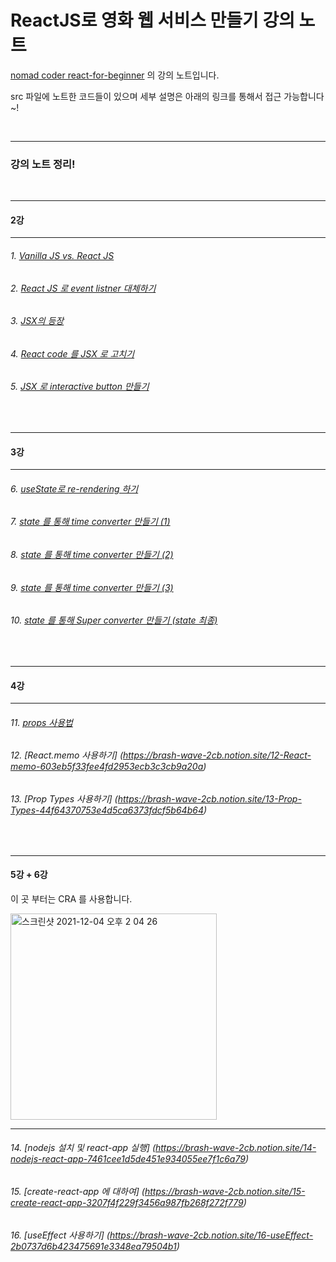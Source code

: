 # ReactJS로 영화 웹 서비스 만들기 강의 노트

[nomad coder react-for-beginner](https://nomadcoders.co/react-for-beginners/lobby) 의 강의 노트입니다.

src 파일에 노트한 코드들이 있으며 세부 설명은 아래의 링크를 통해서 접근 가능합니다~!

<br />

<hr />

### 강의 노트 정리!

<br />

---

#### 2강

---

###### 1. [Vanilla JS vs. React JS](https://brash-wave-2cb.notion.site/1-Vanilla-JS-vs-React-JS-901aa80050774bffb3210adf49d6472c)

###### 2. [React JS 로 event listner 대체하기](https://brash-wave-2cb.notion.site/2-React-JS-event-listner-8416a7f1b65944eebbcbf481c499c8fe)

###### 3. [JSX의 등장](https://brash-wave-2cb.notion.site/3-JSX-40a1abbc728446029ac4368d2bea98e9)

###### 4. [React code 를 JSX 로 고치기](https://brash-wave-2cb.notion.site/4-React-code-JSX-b6b1336e40ad4f91b6606c2e6abd4962)

###### 5. [JSX 로 interactive button 만들기](https://brash-wave-2cb.notion.site/5-JSX-interactive-button-a8c1b56bcd844ba0baa025a6a7d71b7f)

<br />

---

#### 3강

---

###### 6. [useState로 re-rendering 하기](https://brash-wave-2cb.notion.site/6-useState-re-rendering-5d43431ba32f417490534b465578ad1f)

###### 7. [state 를 통해 time converter 만들기 (1)](https://brash-wave-2cb.notion.site/7-state-converter-b31dfcf5d56d45d1a6749be18e38ab5e)

###### 8. [state 를 통해 time converter 만들기 (2)](https://brash-wave-2cb.notion.site/8-state-time-converter-2-15e9c32a972b47bb8f1c846d8866427a)

###### 9. [state 를 통해 time converter 만들기 (3)](https://brash-wave-2cb.notion.site/9-state-time-converter-3-b1b687e416d34c568b82ee1b63eb51e8)

###### 10. [state 를 통해 Super converter 만들기 (state 최종)](https://brash-wave-2cb.notion.site/10-state-Super-converter-state-e8cdccca9f4b4536bd83e1687c6fad0d)


<br />

---

#### 4강

---

###### 11. [props 사용법](https://brash-wave-2cb.notion.site/11-props-b08918bffd194499a20dbd781cefbff2)

###### 12. [React.memo 사용하기] (https://brash-wave-2cb.notion.site/12-React-memo-603eb5f33fee4fd2953ecb3c3cb9a20a)

###### 13. [Prop Types 사용하기] (https://brash-wave-2cb.notion.site/13-Prop-Types-44f64370753e4d5ca6373fdcf5b64b64)

<br />

---

#### 5강 + 6강

이 곳 부터는 CRA 를 사용합니다.

<img width="330" alt="스크린샷 2021-12-04 오후 2 04 26" src="https://user-images.githubusercontent.com/79993356/145031863-3fab4241-c581-4a31-8a2c-707479b7ad05.png">

---

###### 14. [nodejs 설치 및 react-app 실행] (https://brash-wave-2cb.notion.site/14-nodejs-react-app-7461cee1d5de451e934055ee7f1c6a79)

###### 15. [create-react-app 에 대하여] (https://brash-wave-2cb.notion.site/15-create-react-app-3207f4f229f3456a987fb268f272f779)

###### 16. [useEffect 사용하기] (https://brash-wave-2cb.notion.site/16-useEffect-2b0737d6b423475691e3348ea79504b1)